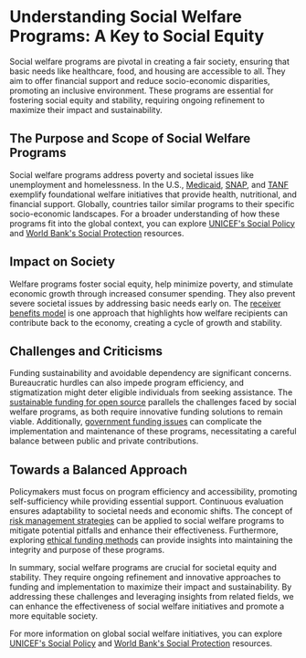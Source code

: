# Understanding Social Welfare Programs: A Key to Social Equity

Social welfare programs are pivotal in creating a fair society, ensuring that basic needs like healthcare, food, and housing are accessible to all. They aim to offer financial support and reduce socio-economic disparities, promoting an inclusive environment. These programs are essential for fostering social equity and stability, requiring ongoing refinement to maximize their impact and sustainability.

## The Purpose and Scope of Social Welfare Programs

Social welfare programs address poverty and societal issues like unemployment and homelessness. In the U.S., [Medicaid](https://www.medicaid.gov/), [SNAP](https://www.fns.usda.gov/snap/supplemental-nutrition-assistance-program), and [TANF](https://www.acf.hhs.gov/ofa/programs/tanf) exemplify foundational welfare initiatives that provide health, nutritional, and financial support. Globally, countries tailor similar programs to their specific socio-economic landscapes. For a broader understanding of how these programs fit into the global context, you can explore [UNICEF's Social Policy](https://www.unicef.org/social-policy) and [World Bank's Social Protection](https://www.worldbank.org/en/topic/socialprotection) resources.

## Impact on Society

Welfare programs foster social equity, help minimize poverty, and stimulate economic growth through increased consumer spending. They also prevent severe societal issues by addressing basic needs early on. The [receiver benefits model](https://www.license-token.com/wiki/receiver-benefits-model) is one approach that highlights how welfare recipients can contribute back to the economy, creating a cycle of growth and stability.

## Challenges and Criticisms

Funding sustainability and avoidable dependency are significant concerns. Bureaucratic hurdles can also impede program efficiency, and stigmatization might deter eligible individuals from seeking assistance. The [sustainable funding for open source](https://www.license-token.com/wiki/sustainable-funding-for-open-source) parallels the challenges faced by social welfare programs, as both require innovative funding solutions to remain viable. Additionally, [government funding issues](https://www.license-token.com/wiki/government-funding-issues) can complicate the implementation and maintenance of these programs, necessitating a careful balance between public and private contributions.

## Towards a Balanced Approach

Policymakers must focus on program efficiency and accessibility, promoting self-sufficiency while providing essential support. Continuous evaluation ensures adaptability to societal needs and economic shifts. The concept of [risk management strategies](https://www.license-token.com/wiki/risk-management-strategies) can be applied to social welfare programs to mitigate potential pitfalls and enhance their effectiveness. Furthermore, exploring [ethical funding methods](https://www.license-token.com/wiki/ethical-funding-methods) can provide insights into maintaining the integrity and purpose of these programs.

In summary, social welfare programs are crucial for societal equity and stability. They require ongoing refinement and innovative approaches to funding and implementation to maximize their impact and sustainability. By addressing these challenges and leveraging insights from related fields, we can enhance the effectiveness of social welfare initiatives and promote a more equitable society.

For more information on global social welfare initiatives, you can explore [UNICEF's Social Policy](https://www.unicef.org/social-policy) and [World Bank's Social Protection](https://www.worldbank.org/en/topic/socialprotection) resources.